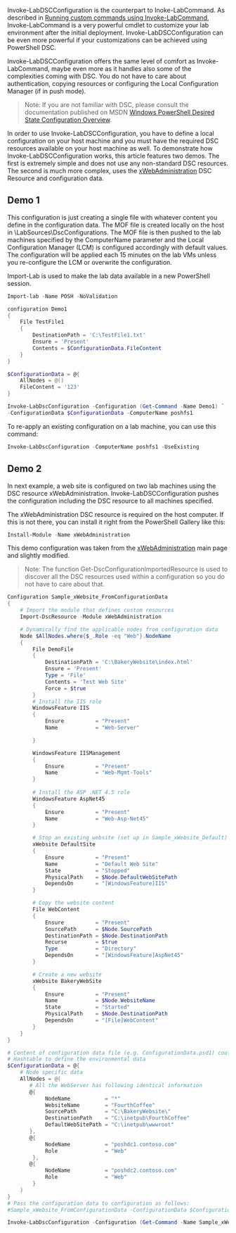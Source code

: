 Invoke-LabDSCConfiguration is the counterpart to Inoke-LabCommand. As described in [Running custom commands using Invoke-LabCommand](https://github.com/AutomatedLab/AutomatedLab/wiki/Running-Custom-Commands-using-Invoke-LabCommand), Invoke-LabCommand is a very powerful cmdlet to customize your lab environment after the initial deployment. Invoke-LabDSCConfiguration can be even more powerful if your customizations can be achieved using PowerShell DSC.

Invoke-LabDSCConfiguration offers the same level of comfort as Invoke-LabCommand, maybe even more as it handles also some of the complexities coming with DSC. You do not have to care about authentication, copying resources or configuring the Local Configuration Manager (if in push mode).

> Note: If you are not familiar with DSC, please consult the documentation published on MSDN [Windows PowerShell Desired State Configuration Overview](https://msdn.microsoft.com/en-us/powershell/dsc/overview).

In order to use Invoke-LabDSCConfiguration, you have to define a local configuration on your host machine and you must have the required DSC resources available on your host machine as well. To demonstrate how Invoke-LabDSCConfiguration works, this article features two demos. The first is extremely simple and does not use any non-standard DSC resources. The second is much more complex, uses the [xWebAdministration](https://github.com/PowerShell/xWebAdministration) DSC Resource and configuration data.

## Demo 1
This configuration is just creating a single file with whatever content you define in the configuration data. The MOF file is created locally on the host in \LabSources\DscConfigurations. The MOF file is then pushed to the lab machines specified by the ComputerName parameter and the Local Configuration Manager (LCM) is configured accordingly with default values. The configuration will be applied each 15 minutes on the lab VMs unless you re-configure the LCM or overwrite the configuration.

Import-Lab is used to make the lab data available in a new PowerShell session.

``` PowerShell
Import-lab -Name POSH -NoValidation

configuration Demo1
{
    File TestFile1
    {
        DestinationPath = 'C:\TestFile1.txt'
        Ensure = 'Present'
        Contents = $ConfigurationData.FileContent
    }
}

$ConfigurationData = @{
    AllNodes = @()
    FileContent = '123'
}

Invoke-LabDscConfiguration -Configuration (Get-Command -Name Demo1) `
-ConfigurationData $ConfigurationData -ComputerName poshfs1
```

To re-apply an existing configuration on a lab machine, you can use this command:

``` PowerShell
Invoke-LabDscConfiguration -ComputerName poshfs1 -UseExisting
```

## Demo 2
In next example, a web site is configured on two lab machines using the DSC resource xWebAdministration. Invoke-LabDSCConfiguration pushes the configuration including the DSC resource to all machines specified.

The xWebAdministration DSC resource is required on the host computer. If this is not there, you can install it right from the PowerShell Gallery like this:

``` PowerShell
Install-Module -Name xWebAdministration
```

This demo configuration was taken from the [xWebAdministration](https://github.com/PowerShell/xWebAdministration#creating-the-default-website-using-configuration-data) main page and slightly modified.

> Note: The function Get-DscConfigurationImportedResource is used to discover all the DSC resources used within a configuration so you do not have to care about that.

``` PowerShell
Configuration Sample_xWebsite_FromConfigurationData
{
    # Import the module that defines custom resources
    Import-DscResource -Module xWebAdministration

    # Dynamically find the applicable nodes from configuration data
    Node $AllNodes.where{$_.Role -eq "Web"}.NodeName
    {
        File DemoFile 
        {
            DestinationPath = 'C:\BakeryWebsite\index.html'
            Ensure = 'Present'
            Type = 'File'
            Contents = 'Test Web Site'
            Force = $true
        }
        # Install the IIS role
        WindowsFeature IIS
        {
            Ensure          = "Present"
            Name            = "Web-Server"

        }

        WindowsFeature IISManagement
        {
            Ensure          = "Present"
            Name            = "Web-Mgmt-Tools"
        }
        
        # Install the ASP .NET 4.5 role
        WindowsFeature AspNet45
        {
            Ensure          = "Present"
            Name            = "Web-Asp-Net45"
        }

        # Stop an existing website (set up in Sample_xWebsite_Default)
        xWebsite DefaultSite
        {
            Ensure          = "Present"
            Name            = "Default Web Site"
            State           = "Stopped"
            PhysicalPath    = $Node.DefaultWebSitePath
            DependsOn       = "[WindowsFeature]IIS"
        }

        # Copy the website content
        File WebContent
        {
            Ensure          = "Present"
            SourcePath      = $Node.SourcePath
            DestinationPath = $Node.DestinationPath
            Recurse         = $true
            Type            = "Directory"
            DependsOn       = "[WindowsFeature]AspNet45"
        }

        # Create a new website
        xWebsite BakeryWebSite
        {
            Ensure          = "Present"
            Name            = $Node.WebsiteName
            State           = "Started"
            PhysicalPath    = $Node.DestinationPath
            DependsOn       = "[File]WebContent"
        }
    }
}

# Content of configuration data file (e.g. ConfigurationData.psd1) could be:
# Hashtable to define the environmental data
$ConfigurationData = @{
    # Node specific data
    AllNodes = @(
       # All the WebServer has following identical information
       @{
            NodeName           = "*"
            WebsiteName        = "FourthCoffee"
            SourcePath         = "C:\BakeryWebsite\"
            DestinationPath    = "C:\inetpub\FourthCoffee"
            DefaultWebSitePath = "C:\inetpub\wwwroot"
       },
       @{
            NodeName           = "poshdc1.contoso.com"
            Role               = "Web"
        },
       @{
            NodeName           = "poshdc2.contoso.com"
            Role               = "Web"
        }
    )
}
# Pass the configuration data to configuration as follows:
#Sample_xWebsite_FromConfigurationData -ConfigurationData $ConfigurationData -OutputPath C:\DscConfigs

Invoke-LabDscConfiguration -Configuration (Get-Command -Name Sample_xWebsite_FromConfigurationData) -ConfigurationData $ConfigurationData -ComputerName poshdc1 
```